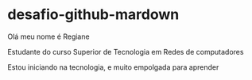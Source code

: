 # desafio-github-mardown
Olá meu nome é Regiane

Estudante do curso  Superior de Tecnologia em Redes de computadores

Estou iniciando na tecnologia, e muito empolgada para aprender
